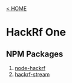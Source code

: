 [< HOME](../README.md)
# HackRf One

## NPM Packages
1. [node-hackrf](https://github.com/mappum/node-hackrf)
2. [hackrf-stream](https://github.com/mappum/hackrf-stream)